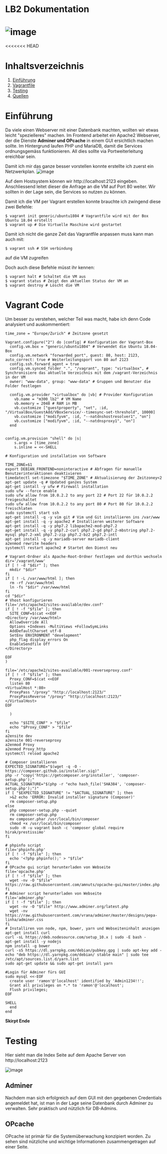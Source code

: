 # LB2 Dokumentation
![image](https://github.com/yabber29/M300/blob/63db2126507e79fa084f5787fc82990f69c19111/Bilder/Vagrant.png)
============================================================================================================
<<<<<<< HEAD

# Inhaltsverzeichnis
1. [Einführung](#Einführung)
2. [Vagrantfile](#Vagrant)
3. [Testing](#Testing)
4. [Quellen](#Quellen)

# Einführung

Da viele einen Webserver mit einer Datenbank machten, wollten wir etwas leicht "spezielleres" machen. Im Frontend arbeitet ein Apache2 Webserver, der die Dienste **Adminer und OPcache** in einem GUI ersichtlich machen sollte. Im Hintergrund laufen PHP und MariaDB, damit die Services ordnungsgemäss funktionieren. All dies sollte via Portweiterleitung ereichbar sein.

Damit ich mir das ganze besser vorstellen konnte erstellte ich zuerst ein Netzwerkplan.
![image](https://github.com/yabber29/M300/blob/54e7578466e0a3a050328bc73c797b3ee4fdae15/Bilder/Netzwerkplan.png)

Auf dem Hostsystem können wir http://localhost:2123 eingeben. Anschliessend leitet dieser die Anfrage an die VM auf Port 80 weiter. Wir sollten in der Lage sein, die Services so nutzen zu können.

Damit ich die VM per Vagrant erstellen konnte brauchte ich zwingend diese zwei Befehle:
```
$ vagrant init generic/ubuntu1804 # Vagrantfile wird mit der Box Ubuntu 18.04 erstellt
$ vagrant up # Die Virtuelle Maschine wird gestartet
```
Damit ich nicht die ganze Zeit das Vagrantfile anpassen muss kann man auch mit:
```
$ vagrant ssh # SSH verbindung 
```
auf die VM zugreifen

Doch auch diese Befehle müsst ihr kennen:
```
$ vagrant halt # Schaltet die VM aus
$ vagrant status # Zeigt den aktuellen Status der VM an
$ vagrant destroy # Löscht die VM
```

# Vagrant Code

Um besser zu verstehen, welcher Teil was macht, habe ich denn Code analysiert und auskommentiert:

```
time_zone = "Europe/Zurich" # Zeitzone gesetzt

Vagrant.configure("2") do |config| # Konfiguration der Vagrant-Box
  config.vm.box = "generic/ubuntu1804" # Verwendet die Ubuntu 18.04-Box
  config.vm.network "forwarded_port", guest: 80, host: 2123, auto_correct: true # Weiterleitungsport von 80 auf 2123
  config.ssh.forward_agent = true
  config.vm.synced_folder ".", "/vagrant", type: "virtualbox", # Synchronisiere das aktuelle Verzeichnis mit dem /vagrant-Verzeichnis in der VM
  owner: "www-data", group: "www-data" # Gruppen und Benutzer die Folder festlegen

  config.vm.provider "virtualbox" do |vb| # Provider Konfiguration
    vb.name = "m300_lb2" # VM Name
    vb.memory = 2048 # RAM in MB
    vb.customize ["guestproperty", "set", :id, "/VirtualBox/GuestAdd/VBoxService/--timesync-set-threshold", 10000]
    vb.customize ["modifyvm", :id, "--natdnshostresolver1", "on"]
    vb.customize ["modifyvm", :id, "--natdnsproxy1", "on"]
  end


config.vm.provision "shell" do |s|
    s.args = [time_zone]
    s.inline = <<-SHELL
    
# Konfiguration und installation von Software 

TIME_ZONE=$1
export DEBIAN_FRONTEND=noninteractive # Abfragen für manuelle Benutzerinteraktionen deaktivieren
timedatectl set-timezone "$TIME_ZONE" # Aktualisierung der Zeitzoney<2
apt-get update -q # Updated ganzes System
apt-get isntall -y ufw # Firewall installation
sudo ufw --force enable
sudo ufw allow from 10.0.2.2 to any port 22 # Port 22 für 10.0.2.2 freigeschaltet
sudo ufw allow from 10.0.2.2 to any port 80 # Port 80 für 10.0.2.2 freischlaten
sudo systemctl start ssh
apt-get install -q -y vim git # Vim und Git installieren ins /var/www
apt-get install -q -y apache2 # Installieren weiterer Software
apt-get install -q -y php7.2 libapache2-mod-php7.2
apt-get install -q -y php7.2-curl php7.2-gd php7.2-mbstring php7.2-mysql php7.2-xml php7.2-zip php7.2-bz2 php7.2-intl
apt-get install -q -y mariadb-server mariadb-client
a2enmod rewrite headers
systemctl restart apache2 # Startet den Dienst neu

# Vagrant-Ordner als Apache-Root-Ordner festlegen und dorthin wechseln
dir='/vagrant/www'
if [ ! -d "$dir" ]; then
  mkdir "$dir"
fi
if [ ! -L /var/www/html ]; then
  rm -rf /var/www/html
  ln -fs "$dir" /var/www/html
fi
cd "$dir"
# Vhost konfigurieren
file='/etc/apache2/sites-available/dev.conf'
if [ ! -f "$file" ]; then
  SITE_CONF=$(cat <<EOF
<Directory /var/www/html>
  AllowOverride All
  Options +Indexes -MultiViews +FollowSymLinks
  AddDefaultCharset utf-8
  SetEnv ENVIRONMENT "development"
  php_flag display_errors On
  EnableSendfile Off
</Directory>

EOF
)

file='/etc/apache2/sites-available/001-reverseproxy.conf'
if [ ! -f "$file" ]; then
  Proxy_CONF=$(cat <<EOF
  listen 80
<VirtualHost *:80>
  ProxyPass "/proxy" "http://localhost:2123/"
  ProxyPassReverse "/proxy" "http://localhost:2123/"
</VirtualHost>
EOF

  )

  echo "$SITE_CONF" > "$file"
  echo "$Proxy_CONF" > "$file"
fi
a2ensite dev
a2ensite 001-reverseproxy
a2enmod Proxy
a2enmod Proxy_http
systemctl reload apache2

# Composer installieren
EXPECTED_SIGNATURE="$(wget -q -O - https://composer.github.io/installer.sig)"
php -r "copy('https://getcomposer.org/installer', 'composer-setup.php');"
ACTUAL_SIGNATURE="$(php -r "echo hash_file('SHA384', 'composer-setup.php');")"
if [ "$EXPECTED_SIGNATURE" != "$ACTUAL_SIGNATURE" ]; then
  >&2 echo 'ERROR: Invalid installer signature (Composer)'
  rm composer-setup.php
else
  php composer-setup.php --quiet
  rm composer-setup.php
  mv composer.phar /usr/local/bin/composer
  chmod +x /usr/local/bin/composer
  sudo -H -u vagrant bash -c 'composer global require hirak/prestissimo'
fi

# phpinfo script 
file='phpinfo.php'
if [ ! -f "$file" ]; then
  echo '<?php phpinfo();' > "$file"
fi
# OPcache gui script herunterladen von Webseite
file='opcache.php'
if [ ! -f "$file" ]; then
  wget -nv -O "$file" https://raw.githubusercontent.com/amnuts/opcache-gui/master/index.php
fi
# Adminer script herunterladen von Webseite
file='adminer.php'
if [ ! -f "$file" ]; then
  wget -nv -O "$file" http://www.adminer.org/latest.php
  wget -nv https://raw.githubusercontent.com/vrana/adminer/master/designs/pepa-linha/adminer.css
fi
# Installiren von node, npm, bower, yarn und Webseiteninhalt anzeigen
apt-get install curl
curl -sL https://deb.nodesource.com/setup_10.x | sudo -E bash -
apt-get install -y nodejs
npm install -g bower
curl -sS https://dl.yarnpkg.com/debian/pubkey.gpg | sudo apt-key add -
echo "deb https://dl.yarnpkg.com/debian/ stable main" | sudo tee /etc/apt/sources.list.d/yarn.list
sudo apt-get update && sudo apt-get install yarn

#Login für Adminer fürs GUI
sudo mysql <<-EOF
  create user 'ramon'@'localhost' identified by 'Admin1234!!';
  Grant all privileges on *.* to 'ramon'@'localhost';
  Flush privileges;
EOF

SHELL
  end
end
```

**Skirpt Ende**

# Testing

Hier sieht man die Index Seite auf dem Apache Server von http://localhost:2123

![image]()

## Adminer
Nachdem man sich erfolgreich auf dem GUI mit den gegebenen Credentials angemeldet hat, ist man in der Lage seine Datenbank durch Adminer zu verwalten. Sehr praktisch und nützlich für DB-Admins.

## OPcache
OPcache ist primär für die Systemüberwachung konzipiert worden. Zu sehen sind nützliche und wichtige Informationen zusammengetragen auf einer Seite.

